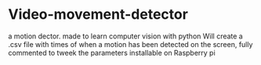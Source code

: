 # Video-movement-detector
a motion dector.
made to learn computer vision with python
Will create a .csv file with times of when a motion has been detected on the screen, 
fully commented to tweek the parameters
installable on Raspberry pi
